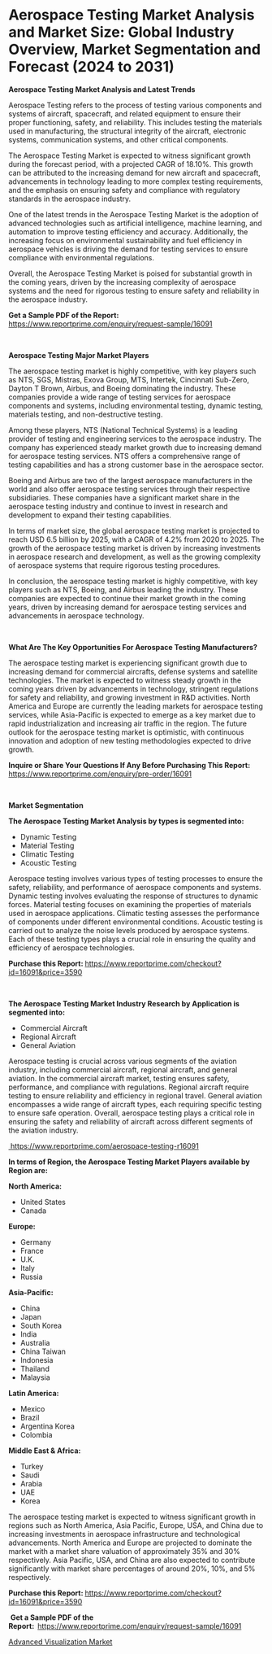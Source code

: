 <p><h1>Aerospace Testing Market Analysis and Market Size: Global Industry Overview, Market Segmentation and Forecast (2024 to 2031)</h1></p><p><strong>Aerospace Testing Market Analysis and Latest Trends</strong></p>
<p><p>Aerospace Testing refers to the process of testing various components and systems of aircraft, spacecraft, and related equipment to ensure their proper functioning, safety, and reliability. This includes testing the materials used in manufacturing, the structural integrity of the aircraft, electronic systems, communication systems, and other critical components.</p><p>The Aerospace Testing Market is expected to witness significant growth during the forecast period, with a projected CAGR of 18.10%. This growth can be attributed to the increasing demand for new aircraft and spacecraft, advancements in technology leading to more complex testing requirements, and the emphasis on ensuring safety and compliance with regulatory standards in the aerospace industry.</p><p>One of the latest trends in the Aerospace Testing Market is the adoption of advanced technologies such as artificial intelligence, machine learning, and automation to improve testing efficiency and accuracy. Additionally, the increasing focus on environmental sustainability and fuel efficiency in aerospace vehicles is driving the demand for testing services to ensure compliance with environmental regulations.</p><p>Overall, the Aerospace Testing Market is poised for substantial growth in the coming years, driven by the increasing complexity of aerospace systems and the need for rigorous testing to ensure safety and reliability in the aerospace industry.</p></p>
<p><strong>Get a Sample PDF of the Report:&nbsp;</strong> <a href="https://www.reportprime.com/enquiry/request-sample/16091">https://www.reportprime.com/enquiry/request-sample/16091</a></p>
<p>&nbsp;</p>
<p><strong>Aerospace Testing Major Market Players</strong></p>
<p><p>The aerospace testing market is highly competitive, with key players such as NTS, SGS, Mistras, Exova Group, MTS, Intertek, Cincinnati Sub-Zero, Dayton T Brown, Airbus, and Boeing dominating the industry. These companies provide a wide range of testing services for aerospace components and systems, including environmental testing, dynamic testing, materials testing, and non-destructive testing.</p><p>Among these players, NTS (National Technical Systems) is a leading provider of testing and engineering services to the aerospace industry. The company has experienced steady market growth due to increasing demand for aerospace testing services. NTS offers a comprehensive range of testing capabilities and has a strong customer base in the aerospace sector.</p><p>Boeing and Airbus are two of the largest aerospace manufacturers in the world and also offer aerospace testing services through their respective subsidiaries. These companies have a significant market share in the aerospace testing industry and continue to invest in research and development to expand their testing capabilities.</p><p>In terms of market size, the global aerospace testing market is projected to reach USD 6.5 billion by 2025, with a CAGR of 4.2% from 2020 to 2025. The growth of the aerospace testing market is driven by increasing investments in aerospace research and development, as well as the growing complexity of aerospace systems that require rigorous testing procedures.</p><p>In conclusion, the aerospace testing market is highly competitive, with key players such as NTS, Boeing, and Airbus leading the industry. These companies are expected to continue their market growth in the coming years, driven by increasing demand for aerospace testing services and advancements in aerospace technology.</p></p>
<p>&nbsp;</p>
<p><strong>What Are The Key Opportunities For Aerospace Testing Manufacturers?</strong></p>
<p><p>The aerospace testing market is experiencing significant growth due to increasing demand for commercial aircrafts, defense systems and satellite technologies. The market is expected to witness steady growth in the coming years driven by advancements in technology, stringent regulations for safety and reliability, and growing investment in R&D activities. North America and Europe are currently the leading markets for aerospace testing services, while Asia-Pacific is expected to emerge as a key market due to rapid industrialization and increasing air traffic in the region. The future outlook for the aerospace testing market is optimistic, with continuous innovation and adoption of new testing methodologies expected to drive growth.</p></p>
<p><strong>Inquire or Share Your Questions If Any Before Purchasing This Report:</strong> <a href="https://www.reportprime.com/enquiry/pre-order/16091">https://www.reportprime.com/enquiry/pre-order/16091</a></p>
<p>&nbsp;</p>
<p><strong>Market Segmentation</strong></p>
<p><strong>The Aerospace Testing Market Analysis by types is segmented into:</strong></p>
<p><ul><li>Dynamic Testing</li><li>Material Testing</li><li>Climatic Testing</li><li>Acoustic Testing</li></ul></p>
<p><p>Aerospace testing involves various types of testing processes to ensure the safety, reliability, and performance of aerospace components and systems. Dynamic testing involves evaluating the response of structures to dynamic forces. Material testing focuses on examining the properties of materials used in aerospace applications. Climatic testing assesses the performance of components under different environmental conditions. Acoustic testing is carried out to analyze the noise levels produced by aerospace systems. Each of these testing types plays a crucial role in ensuring the quality and efficiency of aerospace technologies.</p></p>
<p><strong>Purchase this Report:&nbsp;</strong><a href="https://www.reportprime.com/checkout?id=16091&price=3590">https://www.reportprime.com/checkout?id=16091&price=3590</a></p>
<p>&nbsp;</p>
<p><strong>The Aerospace Testing Market Industry Research by Application is segmented into:</strong></p>
<p><ul><li>Commercial Aircraft</li><li>Regional Aircraft</li><li>General Aviation</li></ul></p>
<p><p>Aerospace testing is crucial across various segments of the aviation industry, including commercial aircraft, regional aircraft, and general aviation. In the commercial aircraft market, testing ensures safety, performance, and compliance with regulations. Regional aircraft require testing to ensure reliability and efficiency in regional travel. General aviation encompasses a wide range of aircraft types, each requiring specific testing to ensure safe operation. Overall, aerospace testing plays a critical role in ensuring the safety and reliability of aircraft across different segments of the aviation industry.</p></p>
<p><a href="https://www.reportprime.com/aerospace-testing-r16091">&nbsp;https://www.reportprime.com/aerospace-testing-r16091</a></p>
<p><strong>In terms of Region, the Aerospace Testing Market Players available by Region are:</strong></p>
<p>
    <p> <strong> North America: </strong>
        <ul>
            <li>United States</li>
            <li>Canada</li>
        </ul>
        </p> 
    <p> <strong> Europe: </strong>
        <ul>
            <li>Germany</li>
            <li>France</li>
            <li>U.K.</li>
            <li>Italy</li>
            <li>Russia</li>
        </ul>
        </p> 
    <p> <strong> Asia-Pacific: </strong>
        <ul>
            <li>China</li>
            <li>Japan</li>
            <li>South Korea</li>
            <li>India</li>
            <li>Australia</li>
            <li>China Taiwan</li>
            <li>Indonesia</li>
            <li>Thailand</li>
            <li>Malaysia</li>
        </ul>
        </p> 
    <p> <strong> Latin America: </strong>
        <ul>
            <li>Mexico</li>
            <li>Brazil</li>
            <li>Argentina Korea</li>
            <li>Colombia</li>
        </ul>
        </p> 
    <p> <strong> Middle East & Africa: </strong>
        <ul>
            <li>Turkey</li>
            <li>Saudi</li>
            <li>Arabia</li>
            <li>UAE</li>
            <li>Korea</li>
        </ul>
    </p>
    </p>
<p><p>The aerospace testing market is expected to witness significant growth in regions such as North America, Asia Pacific, Europe, USA, and China due to increasing investments in aerospace infrastructure and technological advancements. North America and Europe are projected to dominate the market with a market share valuation of approximately 35% and 30% respectively. Asia Pacific, USA, and China are also expected to contribute significantly with market share percentages of around 20%, 10%, and 5% respectively.</p></p>
<p><strong>Purchase this Report: </strong><a href="https://www.reportprime.com/checkout?id=16091&price=3590">https://www.reportprime.com/checkout?id=16091&price=3590</a></p>
<p>&nbsp;<strong>Get a Sample PDF of the Report:&nbsp;&nbsp;</strong><a href="https://www.reportprime.com/enquiry/request-sample/16091">https://www.reportprime.com/enquiry/request-sample/16091</a></p>
<p><strong></strong></p>
<p><p><a href="https://github.com/dmmanir420/Market-Research-Report-List-2/blob/main/advanced-visualization-market.md">Advanced Visualization Market</a></p></p>